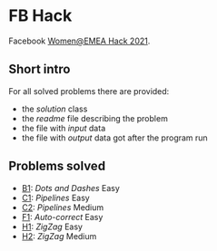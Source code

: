 # FB Hack
Facebook [Women@EMEA Hack 2021](https://www.facebook.com/codingcompetitions/fb-hack/2021/women-emea-hack).  

## Short intro
For all solved problems there are provided:
- the *solution* class
- the *readme* file describing the problem
- the file with *input* data
- the file with *output* data got after the program run

## Problems solved
- [B1](src/xenoteo/com/github/dots_and_dashes/easy): *Dots and Dashes* Easy
- [C1](src/xenoteo/com/github/pipelines/easy): *Pipelines* Easy
- [C2](src/xenoteo/com/github/pipelines/medium): *Pipelines* Medium
- [F1](src/xenoteo/com/github/autocorrect/easy): *Auto-correct* Easy
- [H1](src/xenoteo/com/github/zigzag/easy): *ZigZag* Easy
- [H2](src/xenoteo/com/github/zigzag/medium): *ZigZag* Medium
